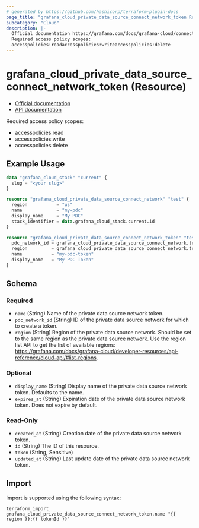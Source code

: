 ```yaml
---
# generated by https://github.com/hashicorp/terraform-plugin-docs
page_title: "grafana_cloud_private_data_source_connect_network_token Resource - terraform-provider-grafana"
subcategory: "Cloud"
description: |-
  Official documentation https://grafana.com/docs/grafana-cloud/connect-externally-hosted/private-data-source-connect/API documentation https://grafana.com/docs/grafana-cloud/developer-resources/api-reference/cloud-api/#create-a-token
  Required access policy scopes:
  accesspolicies:readaccesspolicies:writeaccesspolicies:delete
---
```


# grafana_cloud_private_data_source_connect_network_token (Resource)

* [Official documentation](https://grafana.com/docs/grafana-cloud/connect-externally-hosted/private-data-source-connect/)
* [API documentation](https://grafana.com/docs/grafana-cloud/developer-resources/api-reference/cloud-api/#create-a-token)

Required access policy scopes:

* accesspolicies:read
* accesspolicies:write
* accesspolicies:delete

## Example Usage

```terraform
data "grafana_cloud_stack" "current" {
  slug = "<your slug>"
}

resource "grafana_cloud_private_data_source_connect_network" "test" {
  region           = "us"
  name             = "my-pdc"
  display_name     = "My PDC"
  stack_identifier = data.grafana_cloud_stack.current.id
}

resource "grafana_cloud_private_data_source_connect_network_token" "test" {
  pdc_network_id = grafana_cloud_private_data_source_connect_network.test.pdc_network_id
  region         = grafana_cloud_private_data_source_connect_network.test.region
  name           = "my-pdc-token"
  display_name   = "My PDC Token"
}
```

<!-- schema generated by tfplugindocs -->
## Schema

### Required

- `name` (String) Name of the private data source network token.
- `pdc_network_id` (String) ID of the private data source network for which to create a token.
- `region` (String) Region of the private data source network. Should be set to the same region as the private data source network. Use the region list API to get the list of available regions: https://grafana.com/docs/grafana-cloud/developer-resources/api-reference/cloud-api/#list-regions.

### Optional

- `display_name` (String) Display name of the private data source network token. Defaults to the name.
- `expires_at` (String) Expiration date of the private data source network token. Does not expire by default.

### Read-Only

- `created_at` (String) Creation date of the private data source network token.
- `id` (String) The ID of this resource.
- `token` (String, Sensitive)
- `updated_at` (String) Last update date of the private data source network token.

## Import

Import is supported using the following syntax:

```shell
terraform import grafana_cloud_private_data_source_connect_network_token.name "{{ region }}:{{ tokenId }}"
```
